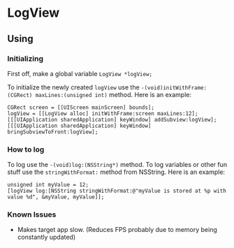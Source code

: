 # LogView
## Using

### Initializing
First off, make a global variable `LogView *logView;`

To initialize the newly created `logView` use the `-(void)initWithFrame:(CGRect) maxLines:(unsigned int)` method. Here is an example:
```
CGRect screen = [[UIScreen mainScreen] bounds];
logView = [[LogView alloc] initWithFrame:screen maxLines:12];
[[[UIApplication sharedApplication] keyWindow] addSubview:logView];
[[[UIApplication sharedApplication] keyWindow] bringSubviewToFront:logView];
```

### How to log
To log use the `-(void)log:(NSString*)` method. To log variables or other fun stuff use the `stringWithFormat:` method  from NSString. Here is an example:

```
unsigned int myValue = 12;
[logView log:[NSString stringWithFormat:@"myValue is stored at %p with value %d", &myValue, myValue]];
```

### Known Issues
- Makes target app slow. (Reduces FPS probably due to memory being constantly updated)
